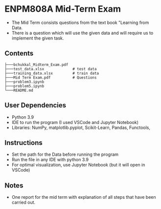 # ENPM808A Mid-Term Exam

- The Mid Term consists questions from the text book "Learning from Data.
- There is a question which will use the given data and will require us to implement the given task.

## Contents

```
├───bchukkal_Midterm_Exam.pdf
├───test_data.xlsx             # test data
├───training_data.xlsx         # train data 
├───Mid Term Exam.pdf          # Questions
├───problem3.ipynb
├───problem5.ipynb
└───README.md
```

## User Dependencies

- Python 3.9
- IDE to run the program (I used VSCode and Jupyter Notebook)
- Libraries: NumPy, matplotlib.pyplot, Scikit-Learn, Pandas, Functools,

## Instructions

- Set the path for the Data before running the program
- Run the file in any IDE with python 3.9
- For optimal visualization, use Jupyter Notebook (but it will open in VSCode)

## Notes

* One report for the mid term with explanation of all steps that have been carried out.

